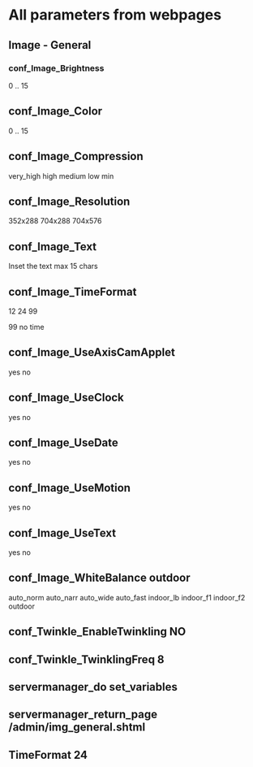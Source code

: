 # All parameters from webpages

## Image - General

### conf_Image_Brightness

0 .. 15

## conf_Image_Color

0 .. 15

## conf_Image_Compression

very_high high medium low min

## conf_Image_Resolution

352x288 704x288 704x576

## conf_Image_Text

Inset the text max 15 chars

## conf_Image_TimeFormat

12 24 99

99 no time

## conf_Image_UseAxisCamApplet

yes no

## conf_Image_UseClock

yes no

## conf_Image_UseDate

yes no

## conf_Image_UseMotion

yes no

## conf_Image_UseText

yes no

## conf_Image_WhiteBalance	outdoor

auto_norm auto_narr auto_wide auto_fast indoor_lb indoor_f1 indoor_f2 outdoor

## conf_Twinkle_EnableTwinkling	NO

## conf_Twinkle_TwinklingFreq	8

## servermanager_do	set_variables

## servermanager_return_page	/admin/img_general.shtml

## TimeFormat	24
